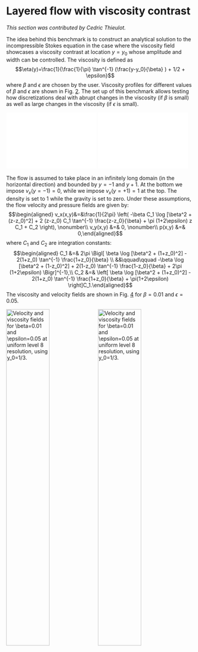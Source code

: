 # Layered flow with viscosity contrast

*This section was contributed by Cedric Thieulot.*

The idea behind this benchmark is to construct an analytical solution to the
incompressible Stokes equation in the case where the viscosity field showcases
a viscosity contrast at location $y=y_0$ whose amplitude and width can be
controlled. The viscosity is defined as
$$\eta(y)=\frac{1}{\frac{1}{\pi} \tan^{-1} (\frac{y-y_0}{\beta} ) + 1/2 + \epsilon}$$
where $\beta$ and $\epsilon$ are chosen by the user. Viscosity profiles for
different values of $\beta$ and $\epsilon$ are shown in Fig.&nbsp;[2][]. The
set up of this benchmark allows testing how discretizations deal with abrupt
changes in the viscosity (if $\beta$ is small) as well as large changes in the
viscosity (if $\epsilon$ is small).

<div class="center">

<embed src="cookbooks/benchmarks/layeredflow/doc/viscosityA.pdf" title="fig:" id="fig:layeredflow1" style="width:48.0%" />
<embed src="cookbooks/benchmarks/layeredflow/doc/viscosityD.pdf" title="fig:" id="fig:layeredflow1" style="width:48.0%" />

</div>

The flow is assumed to take place in an infinitely long domain (in the
horizontal direction) and bounded by $y=-1$ and $y+1$. At the bottom we impose
$v_x(y=-1)=0$, while we impose $v_x(y=+1)=1$ at the top. The density is set to
1 while the gravity is set to zero. Under these assumptions, the flow velocity
and pressure fields are given by: $$\begin{aligned}
v_x(x,y)&=&\frac{1}{2\pi} \left(  -\beta C_1 \log [\beta^2 + (z-z_0)^2]  + 2 (z-z_0)  C_1 \tan^{-1} \frac{z-z_0}{\beta} + \pi (1+2\epsilon) z C_1  + C_2 \right), \nonumber\\
v_y(x,y) &=& 0, \nonumber\\
p(x,y) &=& 0,\end{aligned}$$ where $C_1$ and $C_2$ are integration constants:
$$\begin{aligned}
C_1 &=& 2\pi \Bigl[
 \beta  \log [\beta^2 + (1+z_0)^2]  -  2(1+z_0) \tan^{-1}
 \frac{1+z_0}{\beta}
 \\
 &&\qquad\qquad
-\beta  \log [\beta^2 + (1-z_0)^2]  +  2(1-z_0) \tan^{-1} \frac{1-z_0}{\beta} + 2\pi (1+2\epsilon)   \Bigr]^{-1},\\
C_2 &=& \left[ \beta  \log [\beta^2 + (1+z_0)^2]  -  2(1+z_0) \tan^{-1} \frac{1+z_0}{\beta} + \pi(1+2\epsilon) \right]C_1.\end{aligned}$$
The viscosity and velocity fields are shown in Fig.&nbsp;[4][] for
$\beta=0.01$ and $\epsilon=0.05$.

<div class="center">

<img src="cookbooks/benchmarks/layeredflow/doc/vel.png" title="fig:" id="fig:layeredflow2" style="height:48.0%" alt="Velocity and viscosity fields for \beta=0.01 and \epsilon=0.05 at uniform level 8 resolution, using y_0=1/3." />
<img src="cookbooks/benchmarks/layeredflow/doc/viscosity.png" title="fig:" id="fig:layeredflow2" style="height:48.0%" alt="Velocity and viscosity fields for \beta=0.01 and \epsilon=0.05 at uniform level 8 resolution, using y_0=1/3." />

</div>

  [2]: #fig:layeredflow1
  [4]: #fig:layeredflow2

